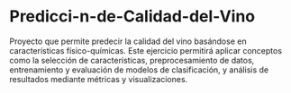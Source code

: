 # Predicci-n-de-Calidad-del-Vino
Proyecto que permite predecir la calidad del vino basándose en características físico-químicas. Este ejercicio permitirá aplicar conceptos como la selección de características, preprocesamiento de datos, entrenamiento y evaluación de modelos de clasificación, y análisis de resultados mediante métricas y visualizaciones.
